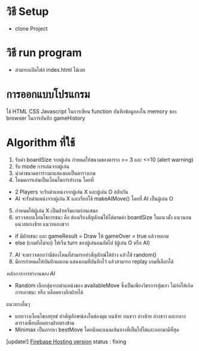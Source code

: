 # วิธี Setup
- clone Project
# วิธี run program
- สามารถเปิดไฟล์ index.html ได้เลย

# การออกแบบโปรแกรม
ใช้ HTML CSS Javascript ในการเขียน function 
บันทึกข้อมูลลงใน memory ของ browser ในการบันทึก gameHistory

# Algorithm ที่ใช้ 
1. รับค่า boardSize จากผู้เล่น กำหนดให้ขนาดของตาราง >= 3 และ <=10 (alert warning)
2. รับ mode การเล่นจากผู้เล่น
3. นำค่าขนาดตาารางมาแสดงผลเป็นตารางเกม
4. โหมดการเล่นเป็นเงื่อนไขการทำงาน โดยที่
- 2 Players จะรับตำแหน่งจากผู้เล่น X และผู้เล่น O สลับกัน
- AI จะรับตำแหน่งจากผู้เล่น X และเรียกใช้ makeAIMove() โดยที่ AI เป็นผู้เล่น O
5. กำหนดให้ผู้เล่น X เป็นฝ่ายเริ่มเกมก่อนเสมอ
6. ตรวจสอบเงื่อนไขการชนะ คือ ต้องเรียงสัญลักณ์ให้ได้ตามค่า boardSize ในแนวตั้ง แนวนอน แนวทแยงซ้าย แนวทแยงขวา
- if มีฝ่ายชนะ และ gameResult = Draw ให้ gameOver = true แล้วจบเกม
- else (เกมยังไม่จบ) ให้เริ่ม turn ของผู้เล่นคนถัดไป (ผู้เล่น O หรือ AI)
7. AI จะตรวจสอบว่ามีช่องไหนที่สามารถทำสัญลักณ์ได้บ้าง แล้วใช้ random()
8. มีการกำหนดให้บันทึกผลเกม แสดงเกมที่บันทึกไว้ แล้วสามารถ replay เกมที่เลือกได้

  *หลักการการทำงานของ AI*
  - Random เลือกสุ่มจากตำแหน่งของ availableMove ซึ่งเป็นเพียงวิธรการสุ่มเอา ไม่ก่อให้เกิดการเอาชนะ หรือ บล็อคทางอีกฝ่ายได้

แนวทางอื่นๆ
  - แบบวางเงื่อนไขกลยุทธ์ ทำสัญลักษณ์ลงในช่องมุม บนซ้าย บนขวา ล่างซ้าย ล่างขวา และกลางตารางเพื่อบล็อคทางฝ่ายตรงข้าม
  - Minimax เป็นการหา bestMove โดยนับคะแนนเส้นทางที่เป็นไปได้และออกมาดีที่สุด 

[update!] [Firebase Hosting version](https://xo-game-d5ca2.web.app/) status : fixing
